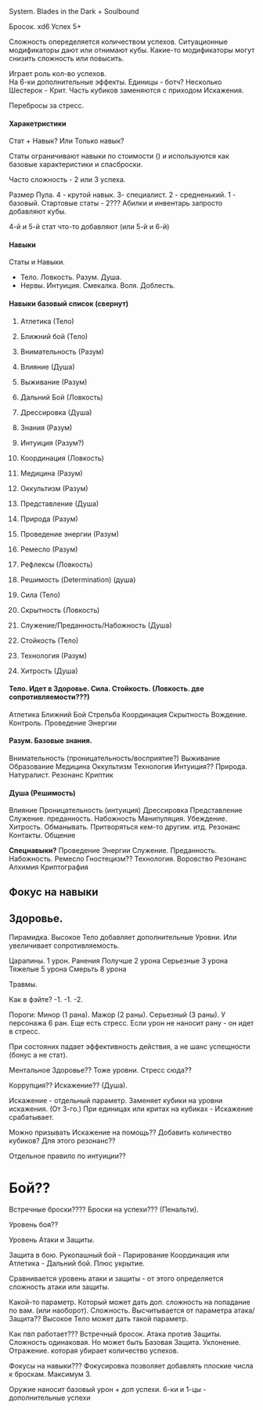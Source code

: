 System. 
Blades in the Dark + Soulbound


Бросок. хd6 
Успех 5+

Сложность опеределяется количеством успехов.
Ситуационные модификаторы дают или отнимают кубы. 
Какие-то модификаторы могут снизить сложность или повысить. 

Играет роль кол-во успехов.  
На 6-ки дополнительные эффекты.
Единицы - ботч?
Несколько Шестерок - Крит. 
Часть кубиков заменяются с приходом Искажения. 

Перебросы за стресс.

#### Харакетристики
Стат + Навык?
Или Только навык?

Статы ограничивают навыки по стоимости () и используются как базовые характеристики и спасброски. 

Часто сложность - 2 или 3 успеха. 


Размер Пула. 
4 - крутой навык. 
3- специалист. 
2 - средненький.
1 - базовый. 
Стартовые статы - 2???
Абилки и инвентарь запросто  добавляют кубы. 

4-й и 5-й стат что-то добавляют (или 5-й и 6-й)

#### Навыки

Статы и Навыки.

- Тело. Ловкость. Разум. Душа. 
- Нервы. Интуиция. Смекалка. Воля. Доблесть. 

#### Навыки базовый список (свернут)
1. Атлетика (Тело)
    
2. Ближний бой (Тело)
    
3. Внимательность (Разум)
    
4. Влияние (Душа)
    
5. Выживание (Разум)
    
6. Дальний Бой (Ловкость)
    
7. Дрессировка (Душа)
    
8. Знания (Разум)
    
9. Интуиция (Разум?)
    
10. Координация (Ловкость)
    
11. Медицина (Разум)
    
12. Оккультизм (Разум)
    
13. Представление (Душа)
    
14. Природа (Разум)
    
15. Проведение энергии (Разум)
    
16. Ремесло (Разум)
    
17. Рефлексы (Ловкость)
    
18. Решимость (Determination) (душа) 
    
19. Сила (Тело)
    
20. Скрытность (Ловкость)
    
21. Служение/Преданность/Набожность (Душа)
    
22. Стойкость (Тело)
    
23. Технология (Разум)
    
24. Хитрость (Душа)
#### Тело. Идет в Здоровье. Сила. Стойкость. (Ловкость. две сопротивляемости???)
Атлетика
Ближний Бой
Стрельба
Координация
Скрытность
Вождение. Контроль. 
Проведение Энергии
#### Разум. Базовые знания.  
Внимательность (проницательность/восприятие?)
Выживание
Образование
Медицина
Оккультизм
Технология
Интуиция?? 
Природа. Натуралист. 
Резонанс
Криптик
#### Душа (Решимость)
Влияние
Проницательность (интуиция)
Дрессировка
Представление
Служение. преданность. Набожность
Манипуляция. Убеждение. 
Хитрость. Обманывать. Притворяться кем-то другим. итд. 
Резонанс
Контакты. Общение

**Спецнавыки?**
Проведение Энергии
Служение. Преданность. Набожность. 
Ремесло
Гностецизм??
Технология.
Воровство
Резонанс
Алхимия
Криптография
## Фокус на навыки
## Здоровье. 
Пирамидка. Высокое Тело добавляет дополнительные Уровни.  Или увеличивает сопротивляемость. 

Царапины. 1 урон. 
Ранения Получше 2 урона
Серьезные 3 урона
Тяжелые 5 урона
Смерьть 8 урона

Травмы. 

Как в фэйте? 
-1. -1. -2. 

Пороги: Минор (1 рана). Мажор (2 раны). Серьезный (3 раны). У персонажа 6 ран. 
Еще есть стресс. Если урон не наносит рану - он идет в стресс. 


При состояних падает эффективность действия, а не шанс успещности (бонус а не стат). 


Ментальное Здоровье??
Тоже уровни. 
Стресс сюда?? 

Коррупция?? Искажение?? (Душа). 

Искажение - отдельный параметр.
Заменяет кубики на уровни искажения. (От 3-го.) При единицах или критах на кубиках - Искажение срабатывает. 

Можно призывать Искажение на помощь?? Добавить количество  кубиков? Для этого резонанс??

Отдельное правило по интуиции?? 

# Бой?? 
Встречные броски????
Броски на успехи??? (Пенальти). 

Уровень боя?? 

Уровень Атаки и Защиты. 

Защита в бою. 
Рукопашный бой - Парирование
Координация или Атлетика - Дальний бой. Плюс укрытие. 

Сравнивается уровень атаки и защиты - от этого определяется сложность атаки или защиты. 

Какой-то параметр. Который может дать доп. сложность на попадание по вам. (или наоборот).  Сложность. Высчитывается от параметра атака/Защита??  Высокое Тело может дать такой параметр.  


Как пвп работает??? Встречный бросок. 
Атака против Защиты. Сложность одинаковая. Но может быть Базовая Защита. Уклонение. Отражение. которая убирает количество успехов. 

Фокусы на навыки??? Фокусировка позволяет добавлять плоские числа к броскам. Максимум 3. 


Оружие наносит базовый урон + доп успехи.
6-ки и 1-цы - дополнительные успехи





